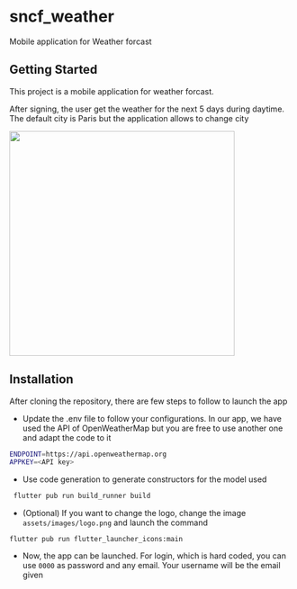 # sncf_weather

Mobile application for Weather forcast

## Getting Started

This project is a mobile application for weather forcast.

After signing, the user get the weather for the next 5 days during daytime. The default city is Paris but the application allows to change city

<img src="https://user-images.githubusercontent.com/22822536/193047639-d2f66394-a35a-45e2-ad49-16713c43ea3a.png" height="400" />

## Installation

After cloning the repository, there are few steps to follow to launch the app

- Update the .env file to follow your configurations. In our app, we have used the API of OpenWeatherMap but you are free to use another one and adapt the code to it
```sh
ENDPOINT=https://api.openweathermap.org
APPKEY=<API key>
```
- Use code generation to generate constructors for the model used
```sh
 flutter pub run build_runner build
```
- (Optional) If you want to change the logo, change the image `assets/images/logo.png` and launch the command 
```
flutter pub run flutter_launcher_icons:main
```
- Now, the app can be launched. For login, which is hard coded, you can use `0000` as password and any email. Your username will be the email given
